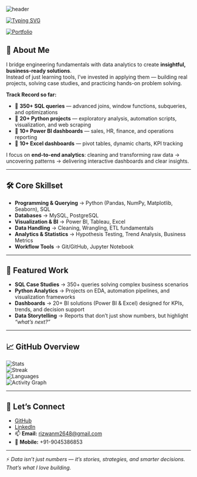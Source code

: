 ![header](https://capsule-render.vercel.app/api?type=waving&color=0:00C9FF,100:09203F&height=240&section=header&text=👋%20Hi,%20I'm%20Mohd%20Rizwan%20Khan&fontSize=42&fontColor=ffffff&animation=wave&fontAlignY=35&fontAlign=50&desc=An%20Expert%20Data%20Analyst%20|%20Computer%20Engineer&descAlignY=55&descAlign=50)


[![Typing SVG](https://readme-typing-svg.demolab.com?font=JetBrains+Mono&weight=700&size=28&pause=1000&color=00C9FF&center=true&vCenter=true&width=700&lines=💻+Data+Analyst;🎓+Computer+Engineering;📊+Turning+Data+into+Decisions;🚀+Always+Learning+and+Building)](https://git.io/typing-svg)


[![Portfolio](https://img.shields.io/badge/🌐%20Portfolio-Visit%20Now-09203F?style=for-the-badge&logo=google-chrome&logoColor=00C9FF)](https://yourportfolio.com)  

## 🚀 About Me  
I bridge engineering fundamentals with data analytics to create **insightful, business-ready solutions**.  
Instead of just learning tools, I’ve invested in applying them — building real projects, solving case studies, and practicing hands-on problem solving.  

**Track Record so far:**  
- 🔹 **350+ SQL queries** — advanced joins, window functions, subqueries, and optimizations  
- 🔹 **20+ Python projects** — exploratory analysis, automation scripts, visualization, and web scraping  
- 🔹 **10+ Power BI dashboards** — sales, HR, finance, and operations reporting  
- 🔹 **10+ Excel dashboards** — pivot tables, dynamic charts, KPI tracking  

I focus on **end-to-end analytics**: cleaning and transforming raw data → uncovering patterns → delivering interactive dashboards and clear insights.  

---

## 🛠 Core Skillset  

- **Programming & Querying** → Python (Pandas, NumPy, Matplotlib, Seaborn), SQL  
- **Databases** → MySQL, PostgreSQL  
- **Visualization & BI** → Power BI, Tableau, Excel  
- **Data Handling** → Cleaning, Wrangling, ETL fundamentals  
- **Analytics & Statistics** → Hypothesis Testing, Trend Analysis, Business Metrics  
- **Workflow Tools** → Git/GitHub, Jupyter Notebook  

---

## 📂 Featured Work  

- **SQL Case Studies** → 350+ queries solving complex business scenarios  
- **Python Analytics** → Projects on EDA, automation pipelines, and visualization frameworks  
- **Dashboards** → 20+ BI solutions (Power BI & Excel) designed for KPIs, trends, and decision support  
- **Data Storytelling** → Reports that don’t just show numbers, but highlight *“what’s next?”*  

---

## 📈 GitHub Overview  

![Stats](https://github-readme-stats.vercel.app/api?username=mohdrizwankhan3333&show_icons=true&theme=tokyonight)  
![Streak](https://streak-stats.demolab.com?user=mohdrizwankhan3333&theme=tokyonight&hide_border=true)  
![Languages](https://github-readme-stats.vercel.app/api/top-langs/?username=mohdrizwankhan3333&layout=compact&theme=tokyonight)  
![Activity Graph](https://github-readme-activity-graph.vercel.app/graph?username=mohdrizwankhan3333&theme=tokyo-night)  

---

## 🤝 Let’s Connect  

- [GitHub](https://github.com/mohdrizwankhan3333)  
- [LinkedIn](https://www.linkedin.com/in/mohdrizwankhan01/)    
- 📫 **Email:** rizwanm2648@gmail.com  
- 📱 **Mobile:** +91-9045386853  

---

⚡ *Data isn’t just numbers — it’s stories, strategies, and smarter decisions. That’s what I love building.*
